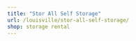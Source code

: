 ```yaml
---
title: "Stor All Self Storage"
url: /louisville/stor-all-self-storage/
shop: storage rental
---
```


